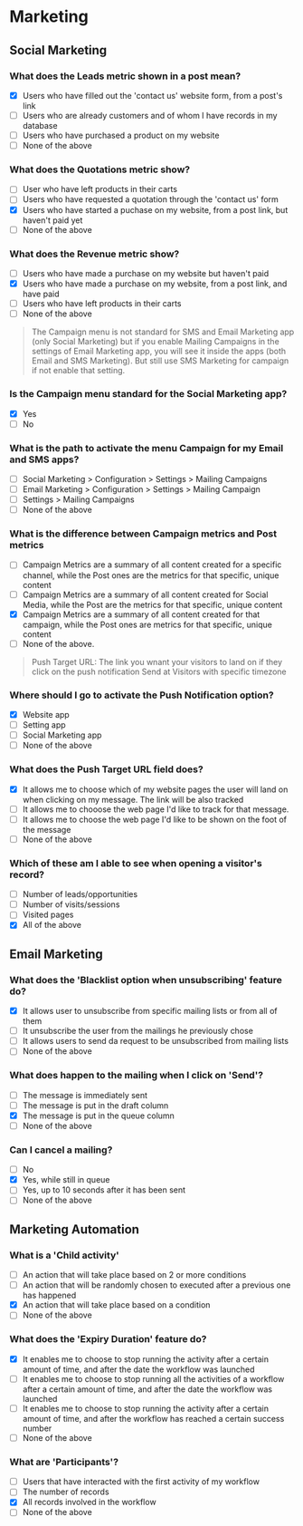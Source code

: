 # Marketing

## Social Marketing

### What does the Leads metric shown in a post mean?
- [x] Users who have filled out the 'contact us' website form, from a post's link
- [ ] Users who are already customers and of whom I have records in my database
- [ ] Users who have purchased a product on my website
- [ ] None of the above

### What does the Quotations metric show?
- [ ] User who have left products in their carts
- [ ] Users who have requested a quotation through the 'contact us' form
- [x] Users who have started a puchase on my website, from a post link, but haven't paid yet
- [ ] None of the above

### What does the Revenue metric show?
- [ ] Users who have made a purchase on my website but haven't paid
- [x] Users who have made a purchase on my website, from a post link, and have paid
- [ ] Users who have left products in their carts
- [ ] None of the above

> The Campaign menu is not standard for SMS and Email Marketing app (only Social Marketing) but if you enable Mailing Campaigns in the settings of Email Marketing app, you will see it inside the apps (both Email and SMS Marketing). But still use SMS Marketing for campaign if not enable that setting.

### Is the Campaign menu standard for the Social Marketing app?
- [x] Yes
- [ ] No

### What is the path to activate the menu Campaign for my Email and SMS apps?
- [ ] Social Marketing > Configuration > Settings > Mailing Campaigns
- [ ] Email Marketing > Configuration > Settings > Mailing Campaign
- [ ] Settings > Mailing Campaigns
- [ ] None of the above

### What is the difference between Campaign metrics and Post metrics
- [ ] Campaign Metrics are a summary of all content created for a specific channel, while the Post ones are the metrics for that specific, unique content
- [ ] Campaign Metrics are a summary of all content created for Social Media, while the Post are the metrics for that specific, unique content
- [x] Campaign Metrics are a summary of all content created for that campaign, while the Post ones are metrics for that specific, unique content
- [ ] None of the above.

> Push Target URL: The link you wnant your visitors to land on if they click on the push notification
> Send at Visitors with specific timezone

### Where should I go to activate the Push Notification option?
- [x] Website app
- [ ] Setting app
- [ ] Social Marketing app
- [ ] None of the above

### What does the Push Target URL field does?
- [x] It allows me to choose which of my website pages the user will land on when clicking on my message. The link will be also tracked
- [ ] It allows me to chooose the web page I'd like to track for that message.
- [ ] It allows me to choose the web page I'd like to be shown on the foot of the message
- [ ] None of the above

### Which of these am I able to see when opening a visitor's record?
- [ ] Number of leads/opportunities
- [ ] Number of visits/sessions
- [ ] Visited pages
- [x] All of the above

## Email Marketing

### What does the 'Blacklist option when unsubscribing' feature do?
- [x] It allows user to unsubscribe from specific mailing lists or from all of them
- [ ] It unsubscribe the user from the mailings he previously chose
- [ ] It allows users to send da request to be unsubscribed from mailing lists
- [ ] None of the above

### What does happen to the mailing when I click on 'Send'?
- [ ] The message is immediately sent
- [ ] The message is put in the draft column
- [x] The message is put in the queue column
- [ ] None of the above

### Can I cancel a mailing?
- [ ] No
- [x] Yes, while still in queue
- [ ] Yes, up to 10 seconds after it has been sent
- [ ] None of the above

## Marketing Automation

### What is a 'Child activity'
- [ ] An action that will take place based on 2 or more conditions
- [ ] An action that will be randomly chosen to executed after a previous one has happened
- [x] An action that will take place based on a condition
- [ ] None of the above

### What does the 'Expiry Duration' feature do?
- [x] It enables me to choose to stop running the activity after a certain amount of time, and after the date the workflow was launched
- [ ] It enables me to choose to stop running all the activities of a workflow after a certain amount of time, and after the date the workflow was launched
- [ ] It enables me to choose to stop running the activity after a certain amount of time, and after the workflow has reached a certain success number
- [ ] None of the above

### What are 'Participants'?
- [ ] Users that have interacted with the first activity of my workflow
- [ ] The number of records
- [x] All records involved in the workflow
- [ ] None of the above
